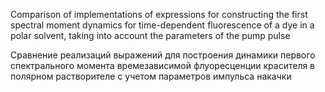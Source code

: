 Comparison of implementations of expressions for constructing the first spectral moment dynamics for time-dependent fluorescence of a dye in a polar solvent, taking into account the parameters of the pump pulse

Сравнение реализаций выражений для построения динамики первого спектрального момента времезависимой флуоресценции красителя в полярном растворителе с учетом параметров импульса накачки
